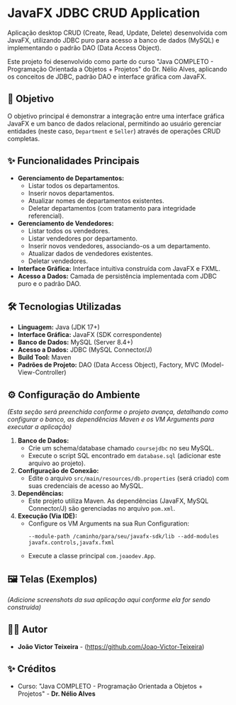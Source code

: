 # JavaFX JDBC CRUD Application

Aplicação desktop CRUD (Create, Read, Update, Delete) desenvolvida com JavaFX, utilizando JDBC puro para acesso a banco de dados (MySQL) e implementando o padrão DAO (Data Access Object).

Este projeto foi desenvolvido como parte do curso "Java COMPLETO - Programação Orientada a Objetos + Projetos" do Dr. Nélio Alves, aplicando os conceitos de JDBC, padrão DAO e interface gráfica com JavaFX.

## 🚀 Objetivo

O objetivo principal é demonstrar a integração entre uma interface gráfica JavaFX e um banco de dados relacional, permitindo ao usuário gerenciar entidades (neste caso, `Department` e `Seller`) através de operações CRUD completas.

## ✨ Funcionalidades Principais

* **Gerenciamento de Departamentos:**
    * Listar todos os departamentos.
    * Inserir novos departamentos.
    * Atualizar nomes de departamentos existentes.
    * Deletar departamentos (com tratamento para integridade referencial).
* **Gerenciamento de Vendedores:**
    * Listar todos os vendedores.
    * Listar vendedores por departamento.
    * Inserir novos vendedores, associando-os a um departamento.
    * Atualizar dados de vendedores existentes.
    * Deletar vendedores.
* **Interface Gráfica:** Interface intuitiva construída com JavaFX e FXML.
* **Acesso a Dados:** Camada de persistência implementada com JDBC puro e o padrão DAO.

## 🛠️ Tecnologias Utilizadas

* **Linguagem:** Java (JDK 17+)
* **Interface Gráfica:** JavaFX (SDK correspondente)
* **Banco de Dados:** MySQL (Server 8.4+)
* **Acesso a Dados:** JDBC (MySQL Connector/J)
* **Build Tool:** Maven
* **Padrões de Projeto:** DAO (Data Access Object), Factory, MVC (Model-View-Controller)

## ⚙️ Configuração do Ambiente

*(Esta seção será preenchida conforme o projeto avança, detalhando como configurar o banco, as dependências Maven e os VM Arguments para executar a aplicação)*

1.  **Banco de Dados:**
    * Crie um schema/database chamado `coursejdbc` no seu MySQL.
    * Execute o script SQL encontrado em `database.sql` (adicionar este arquivo ao projeto).
2.  **Configuração de Conexão:**
    * Edite o arquivo `src/main/resources/db.properties` (será criado) com suas credenciais de acesso ao MySQL.
3.  **Dependências:**
    * Este projeto utiliza Maven. As dependências (JavaFX, MySQL Connector/J) são gerenciadas no arquivo `pom.xml`.
4.  **Execução (Via IDE):**
    * Configure os VM Arguments na sua Run Configuration:
        ```
        --module-path /caminho/para/seu/javafx-sdk/lib --add-modules javafx.controls,javafx.fxml
        ```
    * Execute a classe principal `com.joaodev.App`.

## 🖼️ Telas (Exemplos)

*(Adicione screenshots da sua aplicação aqui conforme ela for sendo construída)*

## 👨‍💻 Autor

* **João Victor Teixeira** - (https://github.com/Joao-Victor-Teixeira)

## ✨ Créditos

* Curso: "Java COMPLETO - Programação Orientada a Objetos + Projetos" - **Dr. Nélio Alves**
